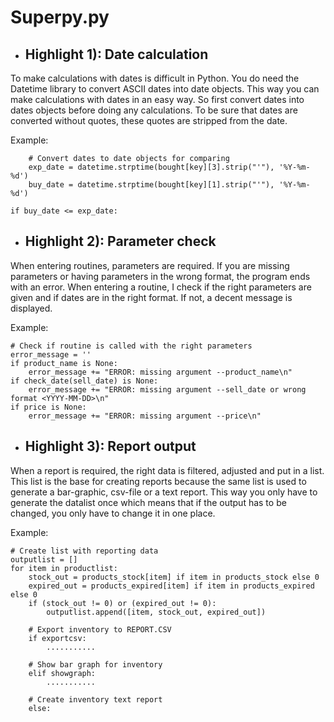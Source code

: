 # Superpy.py

* ## Highlight 1): Date calculation
To make calculations with dates is difficult in Python. You do need the Datetime library to convert ASCII dates into date objects. This way you can make calculations with dates in an easy way. So first convert dates into dates objects before doing any calculations. To be sure that dates are converted without quotes, these quotes are stripped from the date.

Example:

        # Convert dates to date objects for comparing
        exp_date = datetime.strptime(bought[key][3].strip("'"), '%Y-%m-%d')
        buy_date = datetime.strptime(bought[key][1].strip("'"), '%Y-%m-%d')

	if buy_date <= exp_date:

* ## Highlight 2): Parameter check
When entering routines, parameters are required. If you are missing parameters or having parameters in the wrong format, the program ends with an error. When entering a routine, I check if the right parameters are given and if dates are in the right format. If not, a decent message is displayed.

Example:

    # Check if routine is called with the right parameters
    error_message = ''
    if product_name is None:
        error_message += "ERROR: missing argument --product_name\n"
    if check_date(sell_date) is None:
        error_message += "ERROR: missing argument --sell_date or wrong format <YYYY-MM-DD>\n"
    if price is None:
        error_message += "ERROR: missing argument --price\n"

* ## Highlight 3): Report output
When a report is required, the right data is filtered, adjusted and put in a list. This list is the base for creating reports because the same list is used to generate a bar-graphic, csv-file or a text report. This way you only have to generate the datalist once which means that if the output has to be changed, you only have to change it in one place.

Example:

    # Create list with reporting data
    outputlist = []
    for item in productlist:
        stock_out = products_stock[item] if item in products_stock else 0
        expired_out = products_expired[item] if item in products_expired else 0
        if (stock_out != 0) or (expired_out != 0):
            outputlist.append([item, stock_out, expired_out])

        # Export inventory to REPORT.CSV
        if exportcsv:
            ...........

        # Show bar graph for inventory
        elif showgraph:
            ...........
	    
        # Create inventory text report
        else:




